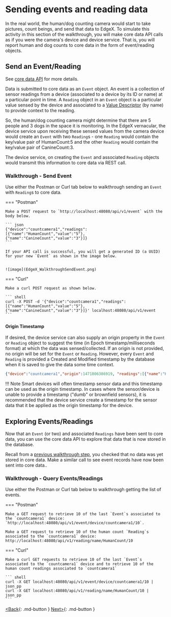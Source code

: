 # Sending events and reading data

In the real world, the human/dog counting camera would start to take
pictures, count beings, and send that data to EdgeX. To simulate this
activity in this section of the walkthrough, you will make core data API calls as if you
were the camera's device and device service.  That is, you will report human and dog counts to core data in the form of event/reading objects.

## Send an Event/Reading

See [core data API](https://app.swaggerhub.com/apis-docs/EdgeXFoundry1/core-data/1.2.1) for more details.

Data is submitted to core data as an `Event` object. An event is a collection of
sensor readings from a device (associated to a device by its ID or name)
at a particular point in time. A `Reading` object in an `Event` object is a particular
value sensed by the device and associated to a [Value
Descriptor](./Ch-WalkthroughData.md#value-descriptors) (by name) to
provide context to the reading. 

So, the human/dog counting camera might
determine that there are 5 people and 3 dogs in the space it is
monitoring. In the EdgeX vernacular, the device service upon receiving
these sensed values from the camera device would create an `Event` with two
`Reading`s - one `Reading` would contain the key/value pair of HumanCount:5
and the other `Reading` would contain the key/value pair of CanineCount:3.

The device service, on creating the `Event` and associated `Reading` objects
would transmit this information to core data via REST call.

### Walkthrough - Send Event

Use either the Postman or Curl tab below to walkthrough sending an `Event` with `Reading`s to core data.

=== "Postman"

    Make a POST request to `http://localhost:48080/api/v1/event` with the body below.

    ``` json
    {"device":"countcamera1","readings":[{"name":"HumanCount","value":"5"},{"name":"CanineCount","value":"3"}]}
    ```

    If your API call is successful, you will get a generated ID (a UUID) for your new `Event` as shown in the image below.


    ![image](EdgeX_WalkthroughSendEvent.png)

=== "Curl"

    Make a curl POST request as shown below.

    ``` shell
    curl -X POST -d '{"device":"countcamera1","readings":[{"name":"HumanCount","value":"5"},{"name":"CanineCount","value":"3"}]}' localhost:48080/api/v1/event
    ```

#### Origin Timestamp
If desired, the device service can also supply an origin property in the `Event` or `Reading` object to suggest the time (in Epoch
timestamp/milliseconds format) at which the data was sensed/collected.
If an origin is not provided, no origin will be set for the `Event` or
`Reading`.  However, every `Event` and `Reading` is provided a Created and
Modified timestamp by the database when it is saved to give the data some time context.

``` json
{"device":"countcamera1","origin":1471806386919, "readings":[{"name":"HumanCount","value":"1","origin":1471806386919},{"name":"CanineCount","value":"0","origin":1471806386919}]}
```

!!! Note
    Smart devices will often timestamp sensor data and this timestamp
    can be used as the origin timestamp. In cases where the sensor/device is
    unable to provide a timestamp ("dumb" or brownfield sensors), it is
    recommended that the device service create a timestamp for the sensor
    data that it be applied as the origin timestamp for the device.

## Exploring Events/Readings

Now that an `Event` (or two) and associated `Readings` have been sent to
core data, you can use the core data API to explore that data that is
now stored in the database.

Recall from a [previous walkthrough step](./Ch-WalkthroughCommands.md#walkthrough-events), you checked that no data was yet
stored in core data. Make a similar call to see event records have now been sent into core data..

### Walkthrough - Query Events/Readings

Use either the Postman or Curl tab below to walkthrough getting the list of events.

=== "Postman"

    Make a GET request to retrieve 10 of the last `Event`s associated to the `countcamera1` device: `http://localhost:48080/api/v1/event/device/countcamera1/10`.

    Make a GET request to retrieve 10 of the human count `Reading`s associated to the `countcamera1` device: http://localhost:48080/api/v1/reading/name/HumanCount/10

=== "Curl"

    Make a curl GET requests to retrieve 10 of the last `Event`s associated to the `countcamera1` device and to retrieve 10 of the human count readings associated to `countcamera1`

    ``` shell
    curl -X GET localhost:48080/api/v1/event/device/countcamera1/10 | json_pp
    curl -X GET localhost:48080/api/v1/reading/name/HumanCount/10 | json_pp
    ```

[<Back](Ch-WalkthroughCommands.md){: .md-button } [Next>](Ch-WalkthroughExporting.md){: .md-button }
